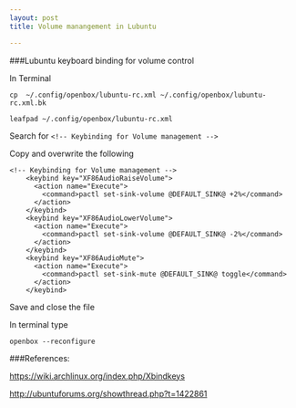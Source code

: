 ```yaml
---
layout: post
title: Volume manangement in Lubuntu

---
```


###Lubuntu keyboard binding for volume control

In Terminal

`cp  ~/.config/openbox/lubuntu-rc.xml ~/.config/openbox/lubuntu-rc.xml.bk`

`leafpad ~/.config/openbox/lubuntu-rc.xml`

Search for `<!-- Keybinding for Volume management -->`

Copy and overwrite the following 
```
<!-- Keybinding for Volume management -->
    <keybind key="XF86AudioRaiseVolume">
      <action name="Execute">
        <command>pactl set-sink-volume @DEFAULT_SINK@ +2%</command>
      </action>
    </keybind>
    <keybind key="XF86AudioLowerVolume">
      <action name="Execute">
        <command>pactl set-sink-volume @DEFAULT_SINK@ -2%</command>
      </action>
    </keybind>
    <keybind key="XF86AudioMute">
      <action name="Execute">
        <command>pactl set-sink-mute @DEFAULT_SINK@ toggle</command>
      </action>
    </keybind>
```
Save and close the file

In terminal type 

`openbox --reconfigure`


###References:

https://wiki.archlinux.org/index.php/Xbindkeys

http://ubuntuforums.org/showthread.php?t=1422861



